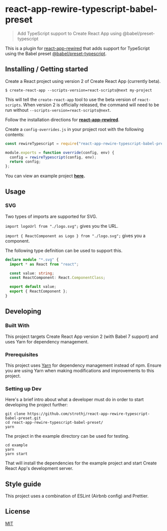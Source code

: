 # react-app-rewire-typescript-babel-preset

> Add TypeScript support to Create React App using @babel/preset-typescript

This is a plugin for [react-app-rewired](https://github.com/timarney/react-app-rewired) that adds support for TypeScript using the Babel preset [@babel/preset-typescript](https://github.com/babel/babel/tree/master/packages/babel-preset-typescript).

## Installing / Getting started

Create a React project using version 2 of Create React App (currently beta).

```shell
$ create-react-app --scripts-version=react-scripts@next my-project
```

This will tell the `create-react-app` tool to use the beta version of `react-scripts`. When version 2 is officially released, the command will need to be run without `--scripts-version=react-scripts@next`.

Follow the installation directions for **[react-app-rewired](https://github.com/timarney/react-app-rewired)**.

Create a `config-overrides.js` in your project root with the following contents:

```javascript
const rewireTypescript = require("react-app-rewire-typescript-babel-preset");

module.exports = function override(config, env) {
  config = rewireTypescript(config, env);
  return config;
};
```

You can view an example project **[here](/example).**

## Usage

### SVG

Two types of imports are supported for SVG.

`import logoUrl from "./logo.svg";` gives you the URL.

`import { ReactComponent as Logo } from "./logo.svg";` gives you a component.

The following type definition can be used to support this.

```typescript
declare module "*.svg" {
  import * as React from "react";

  const value: string;
  const ReactComponent: React.ComponentClass;

  export default value;
  export { ReactComponent };
}
```

## Developing

### Built With

This project targets Create React App version 2 (with Babel 7 support) and uses Yarn for dependency management.

### Prerequisites

This project uses [Yarn](https://yarnpkg.com/en/) for dependency management instead of npm. Ensure you are using Yarn when making modifications and improvements to this project.

### Setting up Dev

Here's a brief intro about what a developer must do in order to start developing the project further:

```shell
git clone https://github.com/strothj/react-app-rewire-typescript-babel-preset.git
cd react-app-rewire-typescript-babel-preset/
yarn
```

The project in the example directory can be used for testing.

```shell
cd example
yarn
yarn start
```

That will install the dependencies for the example project and start Create React App's development server.

## Style guide

This project uses a combination of ESLint (Airbnb config) and Prettier.

## License

[MIT](LICENSE.md)
